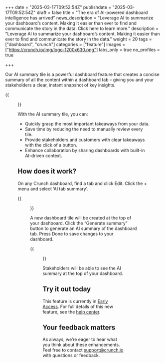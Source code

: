 +++
date = "2025-03-17T09:52:54Z"
publishdate = "2025-03-17T09:52:54Z"
draft = false
title = "The era of AI-powered dashboard intelligence has arrived"
news_description = "Leverage AI to summarize your dashboard’s content. Making it easier than ever to find and communicate the story in the data. Click here to learn more."
description = "Leverage AI to summarize your dashboard’s content. Making it easier than ever to find and communicate the story in the data."
weight = 20
tags = ["dashboard", "crunch"]
categories = ["feature"]
images = ["https://crunch.io/img/logo-1200x630.png"]
labs_only = true
no_profiles = true

+++

Our AI summary tile is a powerful dashboard feature that creates a concise summary of all the content within a dashboard tab – giving you and your stakeholders a clear, instant snapshot of key insights.

{{<figure src="https://player-crunch-io.s3.amazonaws.com/help-crunch-io/screenshots/ai-summary-tile-01.png" width=700 class="img-fluid">}}

With the AI summary tile, you can:
* Quickly grasp the most important takeaways from your data.
* Save time by reducing the need to manually review every tile.
* Provide stakeholders and customers with clear takeaways with the click of a button.
* Enhance collaboration by sharing dashboards with built-in AI-driven context.

## How does it work?

On any Crunch dashboard, find a tab and click Edit. Click the + menu and select ‘AI tab summary’.

{{<figure src="https://player-crunch-io.s3.amazonaws.com/help-crunch-io/screenshots/ai-summary-tile-03.png" width=200 class="img-fluid">}}

A new dashboard tile will be created at the top of your dashboard. Click the “Generate summary” button to generate an AI summary of the dashboard tab. Press Done to save changes to your dashboard.

{{<figure src="https://player-crunch-io.s3.amazonaws.com/help-crunch-io/screenshots/ai-summary-tile-04.png" width=700 class="img-fluid">}}

Stakeholders will be able to see the AI summary at the top of your dashboard.

## Try it out today

This feature is currently in [Early Access](https://help.crunch.io/hc/en-us/articles/360040465331-How-to-enable-early-access). For full details of this new feature, see the [help center](https://help.crunch.io/hc/en-us/articles/34706519852941-How-to-add-an-AI-summary-tile-to-a-dashboard).

## Your feedback matters

As always, we’re eager to hear what you think about these enhancements. Feel free to contact support@crunch.io with questions or feedback.
